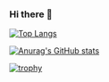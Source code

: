 ### Hi there 👋
[![Top Langs](https://github-readme-stats.vercel.app/api/top-langs/?username=jimin2123&layout=compact&theme=onedark)](https://github.com/anuraghazra/github-readme-stats)

[![Anurag's GitHub stats](https://github-readme-stats.vercel.app/api?username=jimin2123&theme=onedark&count_private=true)](https://github.com/anuraghazra/github-readme-stats)

[![trophy](https://github-profile-trophy.vercel.app/?username=jimin2123&theme=onedark&margin-w=10)](https://github.com/ryo-ma/github-profile-trophy)
